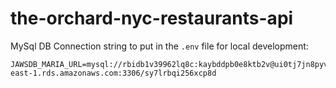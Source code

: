 # the-orchard-nyc-restaurants-api

MySql DB Connection string to put in the `.env` file for local development:

```
JAWSDB_MARIA_URL=mysql://rbidb1v39962lq8c:kaybddpb0e8ktb2v@ui0tj7jn8pyv9lp6.cbetxkdyhwsb.us-east-1.rds.amazonaws.com:3306/sy7lrbqi256xcp8d
```
